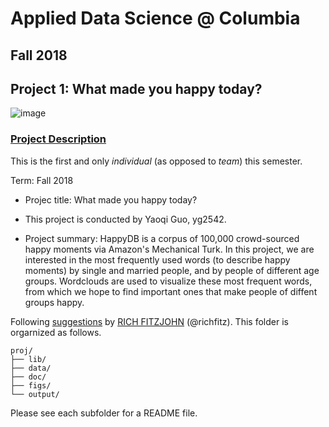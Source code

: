 # Applied Data Science @ Columbia
## Fall 2018
## Project 1: What made you happy today?

![image](figs/title.jpeg)

### [Project Description](doc/)
This is the first and only *individual* (as opposed to *team*) this semester. 

Term: Fall 2018

+ Projec title: What made you happy today?
+ This project is conducted by Yaoqi Guo, yg2542.

+ Project summary: HappyDB is a corpus of 100,000 crowd-sourced happy moments via Amazon's Mechanical Turk. In this project, we are interested in the most frequently used words (to describe happy moments) by single and married people, and by people of different age groups. Wordclouds are used to visualize these most frequent words, from which we hope to find important ones that make people of diffent groups happy.

Following [suggestions](http://nicercode.github.io/blog/2013-04-05-projects/) by [RICH FITZJOHN](http://nicercode.github.io/about/#Team) (@richfitz). This folder is orgarnized as follows.

```
proj/
├── lib/
├── data/
├── doc/
├── figs/
└── output/
```

Please see each subfolder for a README file.
